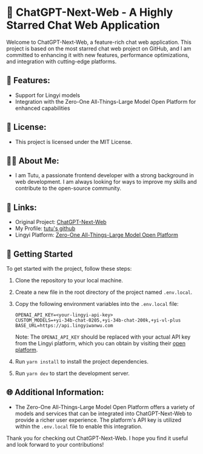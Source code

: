 # 🌟 ChatGPT-Next-Web - A Highly Starred Chat Web Application

Welcome to ChatGPT-Next-Web, a feature-rich chat web application. This project is based on the most starred chat web project on GitHub, and I am committed to enhancing it with new features, performance optimizations, and integration with cutting-edge platforms.

## 🚀 Features:
- Support for Lingyi models
- Integration with the Zero-One All-Things-Large Model Open Platform for enhanced capabilities

## 📜 License:
- This project is licensed under the MIT License.

## 👨‍💻 About Me:
- I am Tutu, a passionate frontend developer with a strong background in web development. I am always looking for ways to improve my skills and contribute to the open-source community.

## 🔗 Links:
- Original Project: [ChatGPT-Next-Web](https://github.com/ChatGPTNextWeb/ChatGPT-Next-Web)
- My Profile: [tutu's github](https://github.com/EasonQwQ)
- Lingyi Platform: [Zero-One All-Things-Large Model Open Platform](https://platform.lingyiwanwu.com/)

## 🚀 Getting Started
To get started with the project, follow these steps:

1. Clone the repository to your local machine.
2. Create a new file in the root directory of the project named `.env.local`.
3. Copy the following environment variables into the `.env.local` file:

   ```plaintext
   OPENAI_API_KEY=<your-lingyi-api-key>
   CUSTOM_MODELS=+yi-34b-chat-0205,+yi-34b-chat-200k,+yi-vl-plus
   BASE_URL=https://api.lingyiwanwu.com 
   ```

   Note: The `OPENAI_API_KEY` should be replaced with your actual API key from the Lingyi platform, which you can obtain by visiting their [open platform](https://platform.lingyiwanwu.com/).

4. Run `yarn install` to install the project dependencies.
5. Run `yarn dev` to start the development server.

## 🌐 Additional Information:
- The Zero-One All-Things-Large Model Open Platform offers a variety of models and services that can be integrated into ChatGPT-Next-Web to provide a richer user experience. The platform's API key is utilized within the `.env.local` file to enable this integration.

Thank you for checking out ChatGPT-Next-Web. I hope you find it useful and look forward to your contributions!